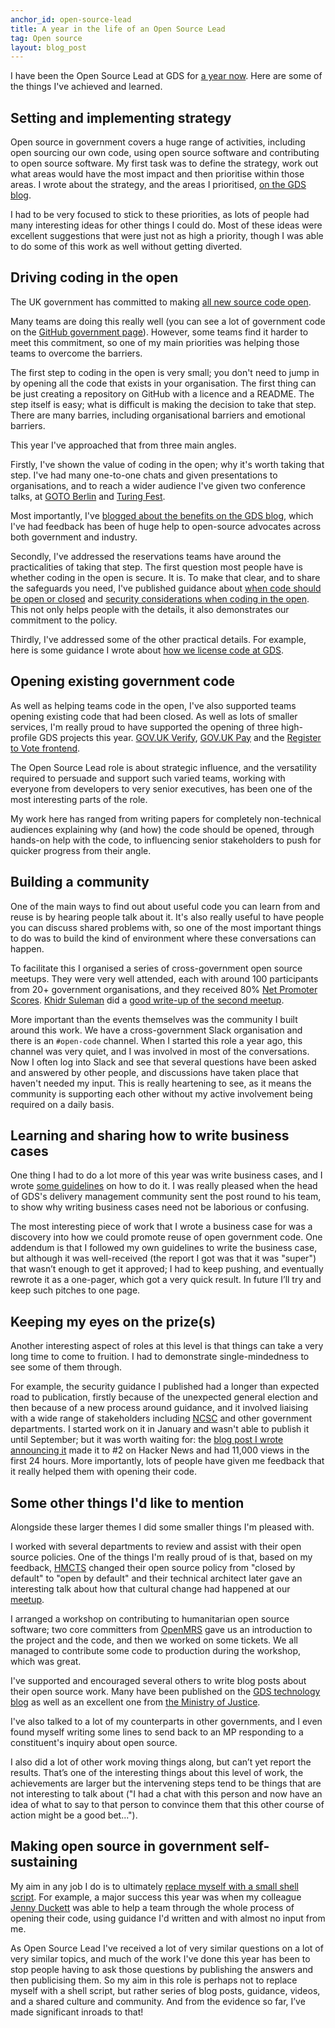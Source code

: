 ```yaml
---
anchor_id: open-source-lead
title: A year in the life of an Open Source Lead
tag: Open source
layout: blog_post
---
```


I have been the Open Source Lead at GDS for [a year now](https://governmenttechnology.blog.gov.uk/2016/11/18/welcome-to-our-new-open-source-lead/). Here are some of the things I've achieved and learned.

## Setting and implementing strategy

Open source in government covers a huge range of activities, including open sourcing our own code, using open source software and contributing to open source software. My first task was to define the strategy, work out what areas would have the most impact and then prioritise within those areas. I wrote about the strategy, and the areas I prioritised, [on the GDS blog](https://governmenttechnology.blog.gov.uk/2016/12/15/next-steps-for-open-source-in-government/).

I had to be very focused to stick to these priorities, as lots of people had many interesting ideas for other things I could do. Most of these ideas were excellent suggestions that were just not as high a priority, though I was able to do some of this work as well without getting diverted.

## Driving coding in the open

The UK government has committed to making [all new source code open](https://www.gov.uk/service-manual/service-standard/make-all-new-source-code-open).

Many teams are doing this really well (you can see a lot of government code on the [GitHub government page](https://government.github.com/community/#uk-central)). However, some teams find it harder to meet this commitment, so one of my main priorities was helping those teams to overcome the barriers.

The first step to coding in the open is very small; you don't need to jump in by opening all the code that exists in your organisation. The first thing can be just creating a repository on GitHub with a licence and a README. The step itself is easy; what is difficult is making the decision to take that step. There are many barries, including organisational barriers and emotional barriers.

This year I've approached that from three main angles.

Firstly, I've shown the value of coding in the open; why it's worth taking that step. I've had many one-to-one chats and given presentations to organisations, and to reach a wider audience I've given two conference talks, at [GOTO Berlin](https://www.youtube.com/watch?v=h8vlLRZxedg&feature=youtu.be) and [Turing Fest](https://www.turingfest.com/speakers/anna-shipman/?wvideo=0p810lpdqr).

Most importantly, I've [blogged about the benefits on the GDS blog](https://gds.blog.gov.uk/2017/09/04/the-benefits-of-coding-in-the-open/), which I've had feedback has been of huge help to open-source advocates across both government and industry.

Secondly, I've addressed the reservations teams have around the practicalities of taking that step. The first question most people have is whether coding in the open is secure. It is. To make that clear, and to share the safeguards you need, I've published guidance about [when code should be open or closed](https://www.gov.uk/government/publications/open-source-guidance/when-code-should-be-open-or-closed) and [security considerations when coding in the open](https://www.gov.uk/government/publications/open-source-guidance/security-considerations-when-coding-in-the-open). This not only helps people with the details, it also demonstrates our commitment to the policy.

Thirdly, I've addressed some of the other practical details. For example, here is some guidance I wrote about [how we license code at GDS](https://github.com/alphagov/styleguides/blob/master/licensing.md).

## Opening existing government code

As well as helping teams code in the open, I've also supported teams opening existing code that had been closed. As well as lots of smaller services, I'm really proud to have supported the opening of three high-profile GDS projects this year. [GOV.UK Verify](https://github.com/alphagov/?utf8=%E2%9C%93&q=verify&type=&language=), [GOV.UK Pay](https://govukpay-docs.cloudapps.digital/#contribute) and the [Register to Vote frontend](https://github.com/alphagov/ier-frontend).

The Open Source Lead role is about strategic influence, and the versatility required to persuade and support such varied teams, working with everyone from developers to very senior executives, has been one of the most interesting parts of the role.

My work here has ranged from writing papers for completely non-technical audiences explaining why (and how) the code should be opened, through hands-on help with the code, to influencing senior stakeholders to push for quicker progress from their angle.

## Building a community

One of the main ways to find out about useful code you can learn from and reuse is by hearing people talk about it. It's also really useful to have people you can discuss shared problems with, so one of the most important things to do was to build the kind of environment where these conversations can happen.

To facilitate this I organised a series of cross-government open source meetups. They were very well attended, each with around 100 participants from 20+ government organisations, and they received 80% [Net Promoter Scores](http://blog.verint.com/customer-engagement/net-promoter-score-nps-criticisms-and-best-practices). [Khidr Suleman](https://twitter.com/TechPunk316) did a [good write-up of the second meetup](https://gdstechnology.blog.gov.uk/2017/10/10/open-source-security-meetup-7-things-we-learned-from-the-cross-government-event/).

More important than the events themselves was the community I built around this work. We have a cross-government Slack organisation and there is an `#open-code` channel. When I started this role a year ago, this channel was very quiet, and I was involved in most of the conversations. Now I often log into Slack and see that several questions have been asked and answered by other people, and discussions have taken place that haven't needed my input. This is really heartening to see, as it means the community is supporting each other without my active involvement being required on a daily basis.

## Learning and sharing how to write business cases

One thing I had to do a lot more of this year was write business cases, and I wrote [some guidelines](https://www.annashipman.co.uk/jfdi/writing-a-business-case.html) on how to do it. I was really pleased when the head of GDS's delivery management community sent the post round to his team, to show why writing business cases need not be laborious or confusing.

The most interesting piece of work that I wrote a business case for was a discovery into how we could promote reuse of open government code. One addendum is that I followed my own guidelines to write the business case, but although it was well-received (the report I got was that it was "super") that wasn’t enough to get it approved; I had to keep pushing, and eventually rewrote it as a one-pager, which got a very quick result. In future I’ll try and keep such pitches to one page.

## Keeping my eyes on the prize(s)

Another interesting aspect of roles at this level is that things can take a very long time to come to fruition. I had to demonstrate single-mindedness to see some of them through.

For example, the security guidance I published had a longer than expected road to publication, firstly because of the unexpected general election and then because of a new process around guidance, and it involved liaising with a wide range of stakeholders including [NCSC](https://www.ncsc.gov.uk/) and other government departments. I started work on it in January and wasn't able to publish it until September; but it was worth waiting for: the [blog post I wrote announcing it](https://gdstechnology.blog.gov.uk/2017/09/27/dont-be-afraid-to-code-in-the-open-heres-how-to-do-it-securely/) made it to #2 on Hacker News and had 11,000 views in the first 24 hours. More importantly, lots of people have given me feedback that it really helped them with opening their code.

## Some other things I'd like to mention

Alongside these larger themes I did some smaller things I'm pleased with.

I worked with several departments to review and assist with their open source policies. One of the things I'm really proud of is that, based on my feedback, [HMCTS](https://www.gov.uk/government/organisations/hm-courts-and-tribunals-service) changed their open source policy from "closed by default" to "open by default" and their technical architect later gave an interesting talk about how that cultural change had happened at our [meetup](https://gdstechnology.blog.gov.uk/2017/10/10/open-source-security-meetup-7-things-we-learned-from-the-cross-government-event/).

I arranged a workshop on contributing to humanitarian open source software; two core committers from [OpenMRS](http://openmrs.org/) gave us an introduction to the project and the code, and then we worked on some tickets. We all managed to contribute some code to production during the workshop, which was great.

I've supported and encouraged several others to write blog posts about their open source work. Many have been published on the [GDS technology blog](https://gdstechnology.blog.gov.uk/category/open-source/) as well as an excellent one from [the Ministry of Justice](https://mojdigital.blog.gov.uk/2017/02/21/why-we-code-in-the-open/).

I've also talked to a lot of my counterparts in other governments, and I even found myself writing some lines to send back to an MP responding to a constituent's inquiry about open source.

I also did a lot of other work moving things along, but can’t yet report the results. That’s one of the interesting things about this level of work, the achievements are larger but the intervening steps tend to be things that are not interesting to talk about ("I had a chat with this person and now have an idea of what to say to that person to convince them that this other course of action might be a good bet...").

## Making open source in government self-sustaining

My aim in any job I do is to ultimately [replace myself with a small shell script](http://smarterware.org/2010/05/hilary-mason-how-to-replace-yourself-with-a-small-shell-script/). For example, a major success this year was when my colleague [Jenny Duckett](https://twitter.com/jenny_duckett) was able to help a team through the whole process of opening their code, using guidance I'd written and with almost no input from me.

As Open Source Lead I've received a lot of very similar questions on a lot of very similar topics, and much of the work I've done this year has been to stop people having to ask those questions by publishing the answers and then publicising them. So my aim in this role is perhaps not to replace myself with a shell script, but rather series of blog posts, guidance, videos, and a shared culture and community. And from the evidence so far, I’ve made significant inroads to that!
